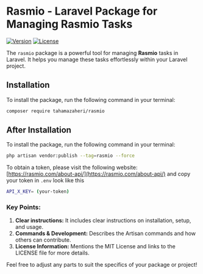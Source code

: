# Rasmio - Laravel Package for Managing Rasmio Tasks

[![Version](https://img.shields.io/badge/version-1.0.7-blue.svg)](https://packagist.org/packages/tahamazaheri/rasmio)
[![License](https://img.shields.io/badge/license-MIT-green.svg)](https://opensource.org/licenses/MIT)

The `rasmio` package is a powerful tool for managing **Rasmio** tasks in Laravel. It helps you manage these tasks effortlessly within your Laravel project.

## Installation

To install the package, run the following command in your terminal:

```bash
composer require tahamazaheri/rasmio
```

## After Installation


To install the package, run the following command in your terminal:

```bash
php artisan vendor:publish --tag=rasmio --force
```
To obtain a token, please visit the following website:
[https://rasmio.com/about-api/](https://rasmio.com/about-api/) and copy your token in `.env` look like this 


```bash
API_X_KEY= (your-token)
```

### Key Points:
1. **Clear instructions:** It includes clear instructions on installation, setup, and usage.
2. **Commands & Development:** Describes the Artisan commands and how others can contribute.
3. **License Information:** Mentions the MIT License and links to the LICENSE file for more details.

Feel free to adjust any parts to suit the specifics of your package or project!
